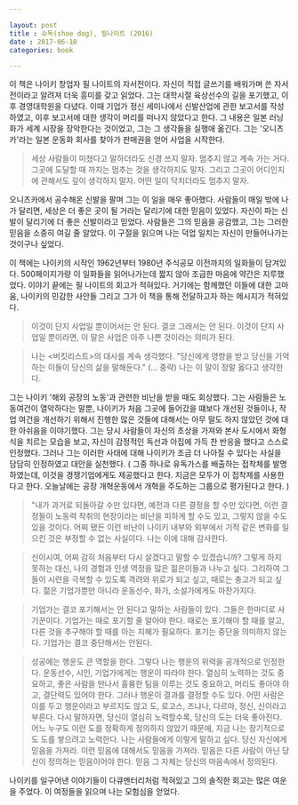 ```yaml
---

layout: post
title : 슈독(shoe dog), 필나이트 (2016)
date : 2017-06-10
categories: book

---
```


이 책은 나이키 창업자 필 나이트의 자서전이다. 자신이 직접 글쓰기를 배워가며 쓴 자서전이라고 알려져 더욱 흥미를 갖고 읽었다. 그는 대학시절 육상선수의 길을 포기했고, 이후 경영대학원을 다녔다. 이때 기업가 정신 세미나에서 신발산업에 관한 보고서를 작성하였고, 이후 보고서에 대한 생각이 머리를 떠나지 않았다고 한다. 그 내용은 일본 러닝화가 세계 시장을 장악한다는 것이었고, 그는 그 생각들을 실행애 옮긴다. 그는 '오니츠카'라는 일본 운동화 회사를 찾아가 판매권을 얻어 사업을 시작한다.

> 세상 사람들이 미쳤다고 말하더라도 신경 쓰지 말자. 멈추지 않고 계속 가는 거다. 그곳에 도달할 때 까지는 멈추는 것을 생각하지도 말자. 그리고 그곳이 어디인지에 관해서도 깊이 생각하지 말자. 어떤 일이 닥치더라도 멈추지 말자.

오니츠카에서 공수해온 신발을 팔며 그는 이 일을 매우 좋아했다. 사람들이 매일 밖에 나가 달리면, 세상은 더 좋은 곳이 될 거라는 달리기에 대한 믿음이 있었다. 자신이 파는 신발이 달리기에 더 좋은 신발이라고 믿었다. 사람들은 그의 믿음을 공감했고, 그는 그러한 믿음을 소중히 여길 줄 알았다. 이 구절을 읽으며 나는 덕업 일치는 자신이 만들어나가는 것이구나 싶었다.

이 책에는 나이키의 시작인 1962년부터 1980년 주식공모 이전까지의 일화들이 담겨있다. 500페이지가량 이 일화들을 읽어나가는데 짧지 않아 조급한 마음에 약간은 지루했었다. 이야기 끝에는 필 나이트의 회고가 적혀있다. 거기에는 함께했던 이들에 대한 고마움, 나이키의 민감한 사안들 그리고 그가 이 책을 통해 전달하고자 하는 메시지가 적혀있다.

> 이것이 단지 사업일 뿐이어서는 안 된다. 결코 그래서는 안 된다. 이것이 단지 사업일 뿐이라면, 이 말은 사업은 아주 나쁜 것이라는 의미가 된다.

> 나는 <버킷리스트>의 대사를 계속 생각했다. "당신에게 영향을 받고 당신을 기억하는 이들이 당신의 삶을 말해둔다." (... 중략) 나는 이 말이 정말 옳다고 생각한다.

그는 나이키 '해외 공장의 노동'과 관련한 비난을 받을 때도 회상했다. 그는 사람들은 노동여건이 열악하다는 말뿐, 나이키가 처음 그곳에 들어갔을 떄보다 개선된 것들이나, 작업 여건을 개선하기 위해서 진행한 많은 것들에 대해서는 아무 말도 하지 않았던 것에 대한 아쉬음을 이야기했다. 그는 당시 사람들이 자신의 초상을 가져와 본사 도시에서 화형식을 치르는 모습을 보고, 자신이 감정적인 독선과 아집에 가득 찬 반응을 했다고 스스로 인정했다. 그러나 그는 이러한 사태에 대해 나이키가 조금 더 나아질 수 있다는 사실을 담담히 인정하였고 대안을 실천했다. ( 그중 하나로 유독가스를 배출하는 접착체를 발명하였는데, 이것을 경쟁기업에게도 제공했다고 한다. 지금은 모두가 이 접착제를 사용한다고 한다. 오늘날에는 공장 개혁운동에서 개혁을 주도하는 그룹으로 평가된다고 한다. )

> "내가 과거로 되돌아갈 수만 있다면, 예전과 다른 결정을 할 수만 있다면, 이런 결정들이 노동력 착취의 현장이라는 비난을 피하게 할 수도 있고, 그렇지 않을 수도 있을 것이다. 어찌 됐든 이런 비난이 나이키 내부와 외부에서 기적 같은 변화를 일으킨 것은 부정할 수 없는 사실이다. 나는 이에 대해 감사한다.

> 신이시여, 어찌 감히 처음부터 다시 살겠다고 말할 수 있겠습니까? 그렇게 하지 못하는 대신, 나의 경험과 인생 역정을 많은 젊은이들과 나누고 싶다. 그리하여 그들이 시련을 극복할 수 있도록 격려와 위로가 되고 싶고, 때로는 충고가 되고 싶다. 젊은 기업가뿐만 아니라 운동선수, 화가, 소설가에게도 마찬가지다.

> 기업가는 결코 포기해서는 안 된다고 말하는 사람들이 있다. 그들은 한마디로 사기꾼이다. 기업가는 때로 포기할 줄 알아야 한다. 때로는 포기해야 할 때를 알고, 다른 것을 추구해야 할 때를 아는 지혜가 필요하다. 포기는 중단을 의미하지 않는다. 기업가는 결코 중단해서는 안된다.

> 성공에는 행운도 큰 역할을 한다. 그렇다 나는 행운의 위력을 공개적으로 인정한다. 운동선수, 시인, 기업가에게는 행운이 따라야 한다. 열심히 노력하는 것도 중요하고, 좋은 사람을 만나서 훌륭한 팀을 이루는 것도 중요하고, 머리도 좋아야 하고, 결단력도 있어야 한다. 그러나 행운이 결과를 결정할 수도 있다. 어떤 사람은 이를 두고 행운이라고 부르지도 않고 도, 로고스, 즈냐나, 다르마, 정신, 신이라고 부른다. 다시 말하자면, 당신이 열심히 노력할수록, 당신의 도는 더욱 좋아진다. 어느 누구도 이런 도를 정확하게 정의하지 않았기 때문에, 지금 나는 장기적으로도 도를 쌓으려고 노력한다. 나는 사람들에게 이렇게 말하고 싶다. 당신 자신에게 믿음을 가져라. 이런 믿음에 대해서도 믿음을 가져라. 믿음은 다른 사람이 아닌 당신이 정의하는 믿음이어야 한다. 믿음 그 자체는 당신의 마음속에서 정의된다.

나이키를 일구어낸 이야기들이 다큐멘터리처럼 적혀있고 그의 솔직한 회고는 많은 여운을 주었다. 이 여정들을 읽으며 나는 모험심을 얻었다.